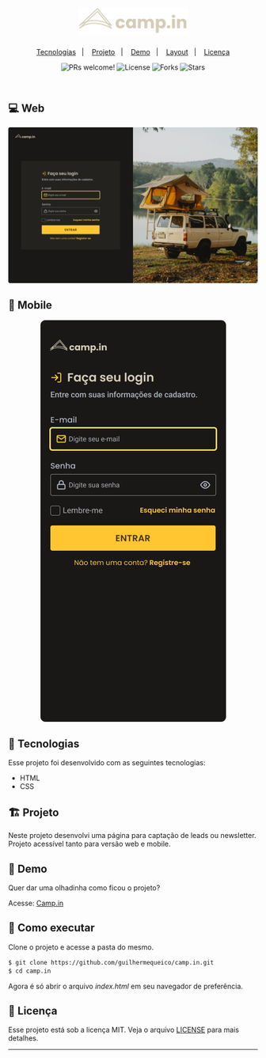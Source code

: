 <h1 align="center">
    <img alt="Camp.in" title="Camp.in" src=".github/logo.svg" width="220px">
</h1>

<p align="center">
    <a href="#-tecnologias">Tecnologias</a>&nbsp;&nbsp;&nbsp;|&nbsp;&nbsp;&nbsp;
    <a href="#-projeto">Projeto</a>&nbsp;&nbsp;&nbsp;|&nbsp;&nbsp;&nbsp;
    <a href="#-demo">Demo</a>&nbsp;&nbsp;&nbsp;|&nbsp;&nbsp;&nbsp;
    <a href="#-layout">Layout</a>&nbsp;&nbsp;&nbsp;|&nbsp;&nbsp;&nbsp;
    <a href="#memo-licença">Licença</a>
<p>

<p align="center">
  <img src="https://img.shields.io/static/v1?label=PRs&message=welcome&color=FFC632&labelColor=191816" alt="PRs welcome!" />

  <img alt="License" src="https://img.shields.io/static/v1?label=license&message=MIT&color=FFC632&labelColor=191816">
  
  <img src="https://img.shields.io/github/forks/guilhermequeico/camp.in?label=forks&message=MIT&color=FFC632&labelColor=191816" alt="Forks">

  <img src="https://img.shields.io/github/stars/guilhermequeico/camp.in?label=stars&message=MIT&color=FFC632&labelColor=191816" alt="Stars">
</p>

<br>

## 💻 Web
<p align="center">
  <img alt="Camp.in web" src=".github/web-camp.in.png" width="">
</p>

## 📱 Mobile
<p align="center">
  <img alt="Camp.in mobile" src=".github/mobile-camp.in.png" width="">
</p>

## 🧪 Tecnologias

Esse projeto foi desenvolvido com as seguintes tecnologias:

- HTML
- CSS

## :building_construction: Projeto

Neste projeto desenvolvi uma página para captação de leads ou newsletter. Projeto acessível tanto para versão web e mobile.

## 🧐 Demo

Quer dar uma olhadinha como ficou o projeto?

Acesse: [Camp.in](https://guilhermequeico.github.io/camp.in/)

## 🚀 Como executar

Clone o projeto e acesse a pasta do mesmo.

```bash
$ git clone https://github.com/guilhermequeico/camp.in.git
$ cd camp.in
```
Agora é só abrir o arquivo <i>index.html</i> em seu navegador de preferência.

## :memo: Licença

Esse projeto está sob a licença MIT. Veja o arquivo [LICENSE](LICENSE) para mais detalhes.

---